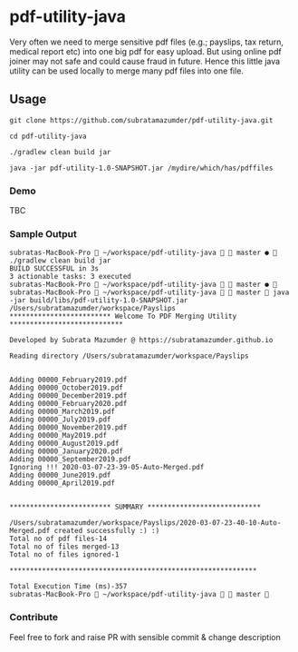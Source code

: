 # pdf-utility-java
Very often we need to merge sensitive pdf files (e.g.; payslips, tax return, medical report etc) into one big pdf for easy upload. 
But using online pdf joiner may not safe and could cause fraud in future.
Hence this little java utility can be used locally to merge many pdf files into one file.
## Usage
```console
git clone https://github.com/subratamazumder/pdf-utility-java.git

cd pdf-utility-java

./gradlew clean build jar

java -jar pdf-utility-1.0-SNAPSHOT.jar /mydire/which/has/pdffiles
```
### Demo
TBC
### Sample Output

```console
subratas-MacBook-Pro  ~/workspace/pdf-utility-java   master ●  ./gradlew clean build jar
BUILD SUCCESSFUL in 3s
3 actionable tasks: 3 executed
subratas-MacBook-Pro  ~/workspace/pdf-utility-java   master ● 
subratas-MacBook-Pro  ~/workspace/pdf-utility-java   master  java -jar build/libs/pdf-utility-1.0-SNAPSHOT.jar   /Users/subratamazumder/workspace/Payslips
************************* Welcome To PDF Merging Utility ****************************

Developed by Subrata Mazumder @ https://subratamazumder.github.io

Reading directory /Users/subratamazumder/workspace/Payslips


Adding 00000_February2019.pdf
Adding 00000_October2019.pdf
Adding 00000_December2019.pdf
Adding 00000_February2020.pdf
Adding 00000_March2019.pdf
Adding 00000_July2019.pdf
Adding 00000_November2019.pdf
Adding 00000_May2019.pdf
Adding 00000_August2019.pdf
Adding 00000_January2020.pdf
Adding 00000_September2019.pdf
Ignoring !!! 2020-03-07-23-39-05-Auto-Merged.pdf
Adding 00000_June2019.pdf
Adding 00000_April2019.pdf


************************* SUMMARY ****************************

/Users/subratamazumder/workspace/Payslips/2020-03-07-23-40-10-Auto-Merged.pdf created successfully :) :)
Total no of pdf files-14
Total no of files merged-13
Total no of files ignored-1

*************************************************************

Total Execution Time (ms)-357
subratas-MacBook-Pro  ~/workspace/pdf-utility-java   master 

```

### Contribute

Feel free to fork and raise PR with sensible commit & change description

